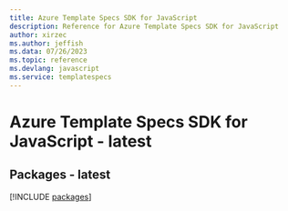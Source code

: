 ```yaml
---
title: Azure Template Specs SDK for JavaScript
description: Reference for Azure Template Specs SDK for JavaScript
author: xirzec
ms.author: jeffish
ms.data: 07/26/2023
ms.topic: reference
ms.devlang: javascript
ms.service: templatespecs
---
```

# Azure Template Specs SDK for JavaScript - latest
## Packages - latest
[!INCLUDE [packages](template-specs-index.md)]